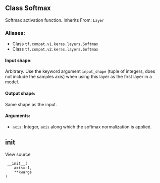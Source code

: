 ## Class Softmax
Softmax activation function.
Inherits From: `Layer`
### Aliases:
- Class `tf.compat.v1.keras.layers.Softmax`
- Class `tf.compat.v2.keras.layers.Softmax`
#### Input shape:
Arbitrary. Use the keyword argument `input_shape` (tuple of integers, does not include the samples axis) when using this layer as the first layer in a model.
#### Output shape:
Same shape as the input.
#### Arguments:
- `axis`: Integer, `axis` along which the softmax normalization is applied.
## __init__
View source

```
 __init__(
    axis=-1,
    **kwargs
)
```
